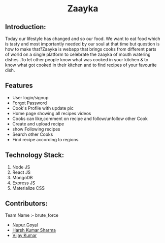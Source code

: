 <h1 align="center">Zaayka</h1>

## Introduction:
Today our lifestyle has changed and so our food. We want to eat food which is tasty and most importantly needed by our soul at that time but question is how to make that?Zaayka is webapp that brings cooks from different parts of world on a single platform to celebrate the zaayka of mouth watering dishes .To let other people know what was cooked in your kitchen & to know what got cooked in their kitchen and to find recipes of your favourite dish. 

## Features
- User login/signup
- Forgot Password
- Cook's Profile with update pic 
- Home page showing all recipes videos
- Cooks can like,comment on recipe and follow/unfollow other Cook
- Create and upload recipe
- show Following recipes
- Search other Cooks
- Find recipe according to regions

## Technology Stack:
  1) Node JS
  2) React JS
  3) MongoDB
  4) Express JS
  5) Materialize CSS

## Contributors:
Team Name :- brute_force

* [Nupur Goyal](https://github.com/nupur102002)
* [Harsh Kumar Sharma](https://github.com/Harsh311003)
* [Vijay Kumar](https://github.com/vijaybadgurjar)
